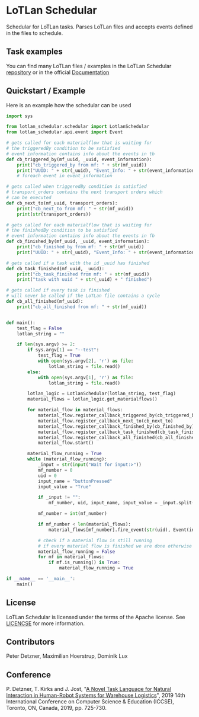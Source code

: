 # LoTLan Schedular

Schedular for LoTLan tasks. Parses LoTLan files and accepts events defined in the files to schedule.



## Task examples

You can find many LoTLan files / examples in the LoTLan Schedular [repository](https://github.com/iml130/lotlan-schedular) or in the official [Documentation](https://lotlan-schedular.readthedocs.io)

## Quickstart / Example

Here is an example how the schedular can be used
```python
import sys

from lotlan_schedular.schedular import LotlanSchedular
from lotlan_schedular.api.event import Event

# gets called for each materialflow that is waiting for
# the triggeredBy condition to be satisfied
# event information contains info about the events in tb
def cb_triggered_by(mf_uuid, _uuid, event_information):
    print("cb_triggered_by from mf: " + str(mf_uuid))
    print("UUID: " + str(_uuid), "Event_Info: " + str(event_information))
    # foreach event in event_information

# gets called when triggeredBy condition is satisfied
# transport_orders contains the next transport orders which 
# can be executed
def cb_next_to(mf_uuid, transport_orders):
    print("cb_next_to from mf: " + str(mf_uuid))
    print(str(transport_orders))

# gets called for each materialflow that is waiting for
# the finishedBy condition to be satisfied
# event information contains info about the events in fb
def cb_finished_by(mf_uuid, _uuid, event_information):
    print("cb_finished_by from mf: " + str(mf_uuid))
    print("UUID: " + str(_uuid), "Event_Info: " + str(event_information))

# gets called if a task with the id _uuid has finished
def cb_task_finished(mf_uuid, _uuid):
    print("cb_task_finished from mf: " + str(mf_uuid))
    print("task with uuid " + str(_uuid) + " finished")

# gets called if every task is finished
# will never be called if the LoTLan file contains a cycle
def cb_all_finished(mf_uuid):
    print("cb_all_finished from mf: " + str(mf_uuid))


def main():
    test_flag = False
    lotlan_string = ""

    if len(sys.argv) >= 2:
        if sys.argv[1] == "--test":
            test_flag = True
            with open(sys.argv[2], 'r') as file:
                lotlan_string = file.read()
        else:
            with open(sys.argv[1], 'r') as file:
                lotlan_string = file.read()

        lotlan_logic = LotlanSchedular(lotlan_string, test_flag)
        material_flows = lotlan_logic.get_materialflows()

        for material_flow in material_flows:
            material_flow.register_callback_triggered_by(cb_triggered_by)
            material_flow.register_callback_next_to(cb_next_to)
            material_flow.register_callback_finished_by(cb_finished_by)
            material_flow.register_callback_task_finished(cb_task_finished)
            material_flow.register_callback_all_finished(cb_all_finished)
            material_flow.start()

        material_flow_running = True
        while (material_flow_running):
            _input = str(input("Wait for input:>"))
            mf_number = 0
            uid = 0
            input_name = "buttonPressed"
            input_value = "True"

            if _input != "":
                mf_number, uid, input_name, input_value = _input.split(" ")

            mf_number = int(mf_number)

            if mf_number < len(material_flows):
                material_flows[mf_number].fire_event(str(uid), Event(input_name, "", "bool", input_value == "True"))

            # check if a material flow is still running
            # if every material flow is finished we are done otherwise continue
            material_flow_running = False
            for mf in material_flows:
                if mf.is_running() is True:
                    material_flow_running = True

if __name__ == '__main__':
    main()

```

## License
LoTLan Schedular is licensed under the terms of the Apache license. See [LICENCSE](./LICENSE) for more information.

## Contributors
Peter Detzner, Maximilian Hoerstrup, Dominik Lux


## Conference

P. Detzner, T. Kirks and J. Jost, "[A Novel Task Language for Natural Interaction in Human-Robot Systems for Warehouse Logistics](https://ieeexplore.ieee.org/document/8845336)", 2019 14th International Conference on Computer Science & Education (ICCSE), Toronto, ON, Canada, 2019, pp. 725-730.